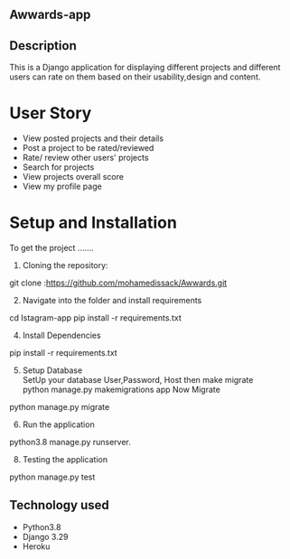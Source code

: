 ## Awwards-app

## Description  
This is a Django application for displaying different projects and different users can rate on them based on their usability,design and content.

# User Story  
  
* View posted projects and their details
* Post a project to be rated/reviewed
* Rate/ review other users' projects
* Search for projects   
* View projects overall score
* View my profile page
  
# Setup and Installation  
To get the project .......  
  
1. Cloning the repository:  
 
 git clone :https://github.com/mohamedissack/Awwards.git

 2. Navigate into the folder and install requirements  

 
 cd Istagram-app pip install -r requirements.txt 

4. Install Dependencies  
 
 pip install -r requirements.txt 

5. Setup Database  
  SetUp your database User,Password, Host then make migrate  
  python manage.py makemigrations app 
Now Migrate  
  
 python manage.py migrate 

 6. Run the application  
 
 python3.8 manage.py runserver. 

 8. Testing the application  
 
 python manage.py test 

 ## Technology used  
  
* Python3.8
* Django 3.29
* Heroku
  
